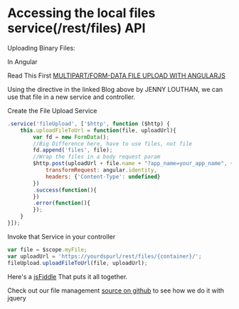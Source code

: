 # Accessing the local files service(/rest/files) API

Uploading Binary Files:

In Angular

Read This First [MULTIPART/FORM-DATA FILE UPLOAD WITH ANGULARJS](http://uncorkedstudios.com/blog/multipartformdata-file-upload-with-angularjs)

Using the directive in the linked Blog above by JENNY LOUTHAN, we can use that file in a new service and controller.

Create the File Upload Service
```javascript
.service('fileUpload', ['$http', function ($http) {
    this.uploadFileToUrl = function(file, uploadUrl){
        var fd = new FormData();
        //Big Difference here, have to use files, not file
        fd.append('files', file);
        //Wrap the files in a body request param
        $http.post(uploadUrl + file.name + "?app_name=your_app_name", {body: fd}, {
            transformRequest: angular.identity,
            headers: {'Content-Type': undefined}
        })
        .success(function(){
        })
        .error(function(){
        });
    }
}]);
```
Invoke that Service in your controller

```javascript
var file = $scope.myFile;
var uploadUrl = 'https://yourdspurl/rest/files/{container}/';
fileUpload.uploadFileToUrl(file, uploadUrl);
```


Here's a [jsFiddle](http://jsfiddle.net/specialjyo/a0umb9js/1/) That puts it all together.

Check out our file management [source on github](https://github.com/dreamfactorysoftware/dsp-core/blob/master/web/filemanager/js/filemanagement.js) to see how we do it with jquery

